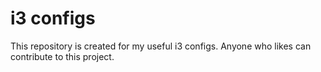 # i3 configs
This repository is created for my useful i3 configs. Anyone who likes can contribute to this project.
